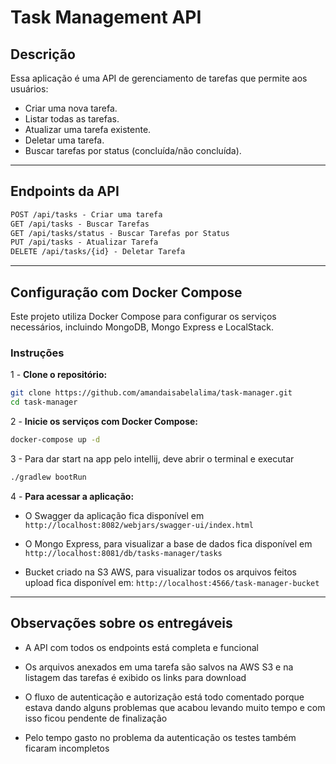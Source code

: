 # Task Management API

## Descrição

Essa aplicação é uma API de gerenciamento de tarefas que permite aos usuários:
- Criar uma nova tarefa.
- Listar todas as tarefas.
- Atualizar uma tarefa existente.
- Deletar uma tarefa.
- Buscar tarefas por status (concluída/não concluída).

---

## Endpoints da API

```markdown
POST /api/tasks - Criar uma tarefa
GET /api/tasks - Buscar Tarefas
GET /api/tasks/status - Buscar Tarefas por Status
PUT /api/tasks - Atualizar Tarefa
DELETE /api/tasks/{id} - Deletar Tarefa
```

---

## Configuração com Docker Compose

Este projeto utiliza Docker Compose para configurar os serviços necessários, incluindo MongoDB, Mongo Express e LocalStack.

### Instruções

1 - **Clone o repositório:**

```sh
git clone https://github.com/amandaisabelalima/task-manager.git
cd task-manager
```

2 - **Inicie os serviços com Docker Compose:**

```sh
docker-compose up -d
```

3 - Para dar start na app pelo intellij, deve abrir o terminal e executar 
```sh
./gradlew bootRun
```

4 - **Para acessar a aplicação:**

- O Swagger da aplicação fica disponível em `http://localhost:8082/webjars/swagger-ui/index.html`


- O Mongo Express, para visualizar a base de dados fica disponível em `http://localhost:8081/db/tasks-manager/tasks`


- Bucket criado na S3 AWS, para visualizar todos os arquivos feitos upload fica disponível em: `http://localhost:4566/task-manager-bucket`

----


## Observações sobre os entregáveis

- A API com todos os endpoints está completa e funcional


- Os arquivos anexados em uma tarefa são salvos na AWS S3 e na listagem das tarefas é exibido os links para download


- O fluxo de autenticação e autorização está todo comentado porque estava dando alguns problemas que acabou levando muito tempo e com isso ficou pendente de finalização


- Pelo tempo gasto no problema da autenticação os testes também ficaram incompletos

